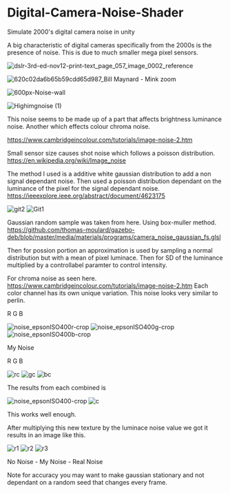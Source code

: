 # Digital-Camera-Noise-Shader
Simulate 2000's digital camera noise in unity

A big characteristic of digital cameras specifically from the 2000s is the presence of noise.
This is due to much smaller mega pixel sensors.

![dslr-3rd-ed-nov12-print-text_page_057_image_0002_reference](https://github.com/user-attachments/assets/6cc0f538-f62c-42e0-bd27-c58a6f2f856d)

![620c02da6b65b59cdd65d987_Bill Maynard - Mink zoom](https://github.com/user-attachments/assets/1e669cc0-3d15-4d0b-9a01-4fbcb6e921c5)

![600px-Noise-wall](https://github.com/user-attachments/assets/ca069f25-b317-44e1-a7e3-be93f0cf65f5)

![Highimgnoise (1)](https://github.com/user-attachments/assets/481e0c26-16ae-40e4-ae24-85b34ad09377)

This noise seems to be made up of a part that affects brightness luminance noise.
Another which effects colour chroma noise.

https://www.cambridgeincolour.com/tutorials/image-noise-2.htm

Small sensor size causes shot noise which follows a poisson distribution.
https://en.wikipedia.org/wiki/Image_noise

The method I used is a additive white gaussian distribution to add a non signal dependant noise. 
Then used a poisson distribution dependant on the luminance of the pixel for the signal dependant noise.
https://ieeexplore.ieee.org/abstract/document/4623175

![git2](https://github.com/user-attachments/assets/bbbbe51b-040b-4c4f-8469-37b8596a12d0)
![Git1](https://github.com/user-attachments/assets/b4dbef24-9379-4f2f-a528-f16011200ed1)


Gaussian random sample was taken from here. Using box-muller method.
https://github.com/thomas-moulard/gazebo-deb/blob/master/media/materials/programs/camera_noise_gaussian_fs.glsl

Then for possion portion an approximation is used by sampling a normal distribution but with a mean of pixel luminace.
Then for SD of the luminance multiplied by a controllabel paramter to control intensity.


For chroma noise as seen here.
https://www.cambridgeincolour.com/tutorials/image-noise-2.htm
Each color channel has its own unique variation. This noise looks very similar to perlin.

R G B

![noise_epsonISO400r-crop](https://github.com/user-attachments/assets/0f7fd491-f299-4309-8464-8b6cf4a25f1e)
 ![noise_epsonISO400g-crop](https://github.com/user-attachments/assets/645c6c07-6da1-4cdd-839e-83c5b4c428f3)
 ![noise_epsonISO400b-crop](https://github.com/user-attachments/assets/9fa78249-2099-46e7-b00b-1e473d395f3b)

My Noise

R G B

![rc](https://github.com/user-attachments/assets/d66d3cb1-37e2-4628-bf16-afc14eceffa9)
![gc](https://github.com/user-attachments/assets/f31f6dff-8d76-4325-b2ad-46c7658a6349)
![bc](https://github.com/user-attachments/assets/8ad12eb2-4623-43cd-9c85-3ddd1de1c915)


The results from each combined is 

![noise_epsonISO400-crop](https://github.com/user-attachments/assets/eaf21454-48e7-47bb-b979-7eba714c1979)
![c](https://github.com/user-attachments/assets/35ea0ddc-41e9-42fe-a0d5-d612c31cce99)

This works well enough.

After multiplying this new texture by the luminace noise value we got it results in an image like this.

![r1](https://github.com/user-attachments/assets/e78f170d-e5b5-4148-95f9-8be3da3ade5c)
![r2](https://github.com/user-attachments/assets/32c2fdae-7d5a-40a0-b32e-188ad7ba419e)
![r3](https://github.com/user-attachments/assets/c49febb2-c505-4087-8a11-d1044ace1da2)

No Noise - My Noise - Real Noise

Note for accuracy you may want to make gaussian stationary and not dependant on a random seed that changes every frame.
